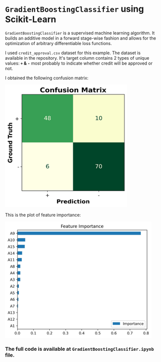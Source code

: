 # `GradientBoostingClassifier` using Scikit-Learn

`GradientBoostingClassifier` is a supervised machine learning algorithm. It builds an additive model in a forward stage-wise fashion and allows for the optimization of arbitrary differentiable loss functions.

I used `credit_approval.csv` dataset for this example. The dataset is available in the repository. It's target column contains 2 types of unique values: __`+` & `-`__ most probably to indicate whether credit will be approved or not.

I obtained the following confusion matrix:

<img src="https://github.com/randomaccess2023/MG2023/blob/main/Video%2079/confusion_matrix.jpg" width="400" height="400">

This is the plot of feature importance:

<img src="https://github.com/randomaccess2023/MG2023/blob/main/Video%2079/feature_importance.jpg" width="480" height="380">

### The full code is available at `GradientBoostingClassifier.ipynb` file.

